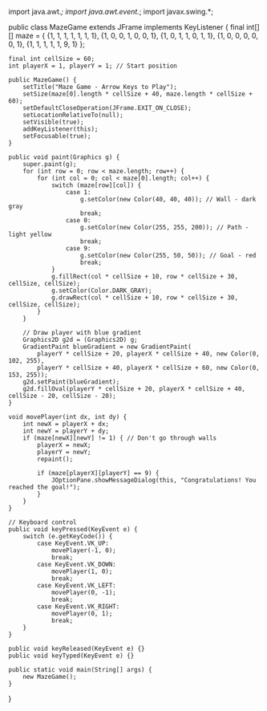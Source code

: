 import java.awt.*;
import java.awt.event.*;
import javax.swing.*;

public class MazeGame extends JFrame implements KeyListener {
    final int[][] maze = {
        {1, 1, 1, 1, 1, 1, 1},
        {1, 0, 0, 1, 0, 0, 1},
        {1, 0, 1, 1, 0, 1, 1},
        {1, 0, 0, 0, 0, 0, 1},
        {1, 1, 1, 1, 1, 9, 1}
    };

    final int cellSize = 60;
    int playerX = 1, playerY = 1; // Start position

    public MazeGame() {
        setTitle("Maze Game - Arrow Keys to Play");
        setSize(maze[0].length * cellSize + 40, maze.length * cellSize + 60);
        setDefaultCloseOperation(JFrame.EXIT_ON_CLOSE);
        setLocationRelativeTo(null);
        setVisible(true);
        addKeyListener(this);
        setFocusable(true);
    }

    public void paint(Graphics g) {
        super.paint(g);
        for (int row = 0; row < maze.length; row++) {
            for (int col = 0; col < maze[0].length; col++) {
                switch (maze[row][col]) {
                    case 1:
                        g.setColor(new Color(40, 40, 40)); // Wall - dark gray
                        break;
                    case 0:
                        g.setColor(new Color(255, 255, 200)); // Path - light yellow
                        break;
                    case 9:
                        g.setColor(new Color(255, 50, 50)); // Goal - red
                        break;
                }
                g.fillRect(col * cellSize + 10, row * cellSize + 30, cellSize, cellSize);
                g.setColor(Color.DARK_GRAY);
                g.drawRect(col * cellSize + 10, row * cellSize + 30, cellSize, cellSize);
            }
        }

        // Draw player with blue gradient
        Graphics2D g2d = (Graphics2D) g;
        GradientPaint blueGradient = new GradientPaint(
            playerY * cellSize + 20, playerX * cellSize + 40, new Color(0, 102, 255),
            playerY * cellSize + 40, playerX * cellSize + 60, new Color(0, 153, 255));
        g2d.setPaint(blueGradient);
        g2d.fillOval(playerY * cellSize + 20, playerX * cellSize + 40, cellSize - 20, cellSize - 20);
    }

    void movePlayer(int dx, int dy) {
        int newX = playerX + dx;
        int newY = playerY + dy;
        if (maze[newX][newY] != 1) { // Don't go through walls
            playerX = newX;
            playerY = newY;
            repaint();

            if (maze[playerX][playerY] == 9) {
                JOptionPane.showMessageDialog(this, "Congratulations! You reached the goal!");
            }
        }
    }

    // Keyboard control
    public void keyPressed(KeyEvent e) {
        switch (e.getKeyCode()) {
            case KeyEvent.VK_UP:
                movePlayer(-1, 0);
                break;
            case KeyEvent.VK_DOWN:
                movePlayer(1, 0);
                break;
            case KeyEvent.VK_LEFT:
                movePlayer(0, -1);
                break;
            case KeyEvent.VK_RIGHT:
                movePlayer(0, 1);
                break;
        }
    }

    public void keyReleased(KeyEvent e) {}
    public void keyTyped(KeyEvent e) {}

    public static void main(String[] args) {
        new MazeGame();
    }
}
